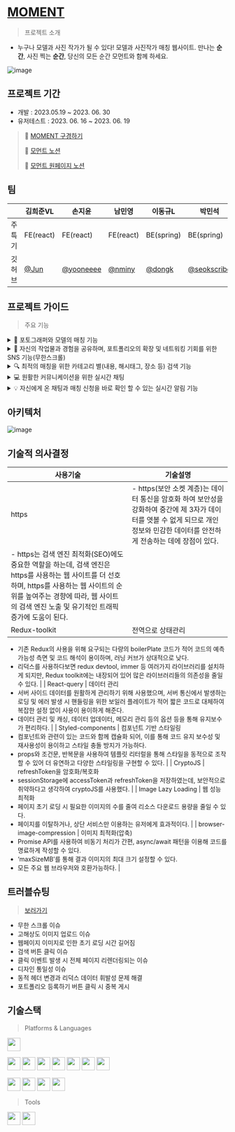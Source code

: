 # [MOMENT](https://www.momentapp.site/)
> 프로젝트 소개


- 누구나 모델과 사진 작가가 될 수 있다! 모델과 사진작가 매칭  웹사이트. 만나는 **순간**, 사진 찍는 **순간**, 당신의 모든 순간 모먼트와 함께 하세요.

![image](https://github.com/minyoungnam/FE_MOMENT/assets/128782170/5859f9c9-ec4e-4d45-af1a-779a9765f37a)


## 프로젝트 기간

 * 개발 : 2023.05.19 ~ 2023. 06. 30
 * 유저테스트 : 2023. 06. 16 ~ 2023. 06. 19
> 🧡 [MOMENT 구경하기](https://www.momentapp.site/)
>
> 💛 [모먼트 노션](https://www.notion.so/Moment-7c56ea546ba44ab286ce1cdbaea7ecd7)
>
> 💜 [모먼트 원페이지 노션](https://traveling-linen-5a5.notion.site/MOMENT-a9deefc5f91244b7905fbc392bed17e1?pvs=4)


## 팀
  
||김희준VL|손지윤|남민영|이동규L|박민석| 김은양|
|----|----|----|----|----|----|----|
|주특기|FE(react)|FE(react)|FE(react)|BE(spring)|BE(spring)|BE(spring)|
|깃허브|[@Jun](https://github.com/heejunKIM01 "김희준 깃허브")|[@yooneeee](https://github.com/yooneeee "손지윤 깃허브")|[@nminy](https://github.com/minyoungnam "남민영 깃허브")|[@dongk](https://github.com/dongk96 "이동규 깃허브")|[@seokscribe](https://github.com/registaPark "박민석 깃허브")|[@silversheep](https://github.com/silversheep26 "김은양 깃허브")|

## 프로젝트 가이드

> 주요 기능
<details>
<summary>👭 포토그래퍼와 모델의 매칭 기능</summary>

- `포토그래퍼`라면, 당신의 작품에 적합한 모델을 쉽게 찾을 수 있습니다. 각 모델의 포트폴리오와 개인 스타일을 확인하고, 당신의 비전에 가장 잘 맞는 이들을 선택해보세요.

- 반대로, `모델`이라면 저희 웹사이트를 통해 다양한 포토그래퍼들과 연결될 기회를 잡을 수 있습니다. 자신의 능력과 매력을 활용하여 다양한 작품에 참여하고, 새로운 경험을 쌓을 수 있습니다.

https://github.com/minyoungnam/kimchi-recipe/assets/128782170/bafd59df-7a52-4381-b141-204687cf556f


</details>

<details>
<summary>📸 자신의 작업물과 경험을 공유하며, 포트폴리오의 확장 및 네트워킹 기회를 위한 SNS 기능(무한스크롤)</summary>

- 다양한 배경과 경험을 가진 사람들과 연결되어, 새로운 프로젝트 파트너를 찾거나, 가벼운 사진 공유 또는 공동 작업의 기회를 얻을 수 있어 단순히 소통 도구가 아니라, 창작자들의 성장과 발전을 위한 `플랫폼`입니다.

https://github.com/minyoungnam/kimchi-recipe/assets/128782170/c7cb69d4-b31d-4d78-8704-5728a41deb5b


</details>

<details>
<summary>🔍 최적의 매칭을 위한 카테고리 별(내용, 해시태그, 장소 등) 검색 기능</summary>

- 사용자들이 최적의 매칭을 찾기 위해 다양한 `검색 기능`을 제공합니다. 사용자의 필요와 기대에 딱 맞는 결과를 찾아내는 이 기능은 내용, 해시태그, 장소 등을 기준으로 분류되어 있습니다.

https://github.com/minyoungnam/kimchi-recipe/assets/128782170/3a9ec193-4e86-4a26-b7b6-02050c6640b1


</details>

<details>
<summary>💻 원활한 커뮤니케이션을 위한 실시간 채팅</summary>

- `실시간 채팅 기능`은 복잡한 이메일이나 메시지를 오가는 대신, 당장 필요한 사항을 실시간으로 논의하고, 질문에 즉시 답변하면서 시간과 노력을 절약합니다.

- 또한, 이 `채팅 기능`은 사용자 간의 인맥을 형성하고, 커뮤니티를 구축하는 데도 중요한 역할을 하며 그 과정에서 실질적인 연결을 만들어갈 수 있습니다.

https://github.com/minyoungnam/kimchi-recipe/assets/128782170/7310e96d-6203-4e85-a3d0-0f132bfa217d

</details>

<details>
<summary>💡 자신에게 온 채팅과 매칭 신청을 바로 확인 할 수 있는 실시간 알림 기능</summary>

- 사용자들이 중요한 정보를 즉시 확인할 수 있도록 `실시간 알림 기능`을 제공합니다. 이 기능을 통해, 자신에게 온 채팅 메시지와 매칭 신청을 즉각적으로 알 수 있습니다.

- 이를 통해 사용자들은 플랫폼에서의 활동을 보다 효과적으로 관리하고, 성공적인 매칭과 프로젝트를 이루어가는데 도움을 받을 수 있습니다.

![image](https://github.com/minyoungnam/FE_MOMENT/assets/128782170/3f0ab177-b6d1-40aa-a211-3fc579740add)


</details>



## 아키텍처

![image](https://github.com/minyoungnam/FE_MOMENT/assets/128782170/55b18078-bcc2-4075-a6f6-f50677999171)

## 기술적 의사결정
| 사용기술 | 기술설명 |
| --- | --- |
| https | - https(보안 소켓 계층)는 데이터 통신을 암호화 하여 보안성을 강화하여 중간에 제 3자가 데이터를 엿볼 수 없게 되므로 개인 정보와 민감한 데이터를 안전하게 전송하는 데에 장점이 있다.
- https는 검색 엔진 최적화(SEO)에도 중요한 역할을 하는데, 검색 엔진은 https를 사용하는 웹 사이트를 더 선호하며, https를 사용하는 웹 사이트의 순위를 높여주는 경향에 따라, 웹 사이트의 검색 엔진 노출 및 유기적인 트래픽 증가에 도움이 된다. |
| Redux-toolkit | 전역으로 상태관리
- 기존 Redux의 사용을 위해 요구되는 다량의 boilerPlate 코드가 적어 코드의 예측 가능성 측면 및 코드 해석이 용이하며, 러닝 커브가 상대적으로 낮다. 
- 리덕스를 사용하다보면 redux devtool, immer 등 여러가지 라이브러리를 설치하게 되지만, 
Redux toolkit에는 내장되어 있어 많은 라이브러리들의 의존성을 줄일 수 있다. |
| React-query | 데이터 관리
- 서버 사이드 데이터를 원활하게 관리하기 위해 사용했으며, 서버 통신에서 발생하는 로딩 및 에러 발생 시 핸들링을 위한 보일러 플레이트가 적어 짧은 코드로 대체하여 복잡한 설정 없이 사용이 용이하게 해준다. 
- 데이터 관리 및 캐싱, 데이터 업데이터, 메모리 관리 등의 옵션 등을 통해 유지보수가 편리하다. |
| Styled-components | 컴포넌트 기반 스타일링
- 컴포넌트와 관련이 있는 코드와 함께 캡슐화 되어, 이를 통해 코드 유지 보수성 및 재사용성이 용이하고 스타일 충돌 방지가 가능하다.
- props와 조건문, 반복문을 사용하여 템플릿  리터럴을 통해 스타일을 동적으로 조작할 수 있어 더 유연하고 다양한 스타일링을 구현할 수 있다. |
| CryptoJS | refreshToken을 암호화/복호화
- sessionStorage에 accessToken과 refreshToken을 저장하였는데, 보안적으로 취약하다고 생각하여 cryptoJS를 사용했다. |
| Image Lazy Loading | 웹 성능 최적화
- 페이지 초기 로딩 시 필요한 이미지의 수를 줄여 리소스 다운로드 용량을 줄일 수 있다.
- 페이지를 이탈하거나, 상단 서비스만 이용하는 유저에게 효과적이다. |
| browser-image-compression | 이미지 최적화(압축)
- Promise API를 사용하여 비동기 처리가 간편, async/await 패턴을 이용해 코드를 명료하게 작성할 수 있다.
- ‘maxSizeMB’를 통해 결과 이미지의 최대 크기 설정할 수 있다.
- 모든 주요 웹 브라우저와 호환가능하다. |


## 트러블슈팅
> [보러가기](https://github.com/moment-project/FE_MOMENT/wiki/Troubleshooting)
- 무한 스크롤 이슈
- 고해상도 이미지 업로드 이슈
- 웹페이지 이미지로 인한 초기 로딩 시간 길어짐
- 검색 버튼 클릭 이슈
- 클릭 이벤트 발생 시 전체 페이지 리렌더링되는 이슈
- 디자인 통일성 이슈
- 동적 헤더 변경과 리덕스 데이터 휘발성 문제 해결
- 포트폴리오 등록하기 버튼 클릭 시 중복 게시

## 기술스택

> Platforms & Languages

<img src="https://img.shields.io/badge/STYLED COMPONENTS-DB7093?style=flat-square&logo=styled-components&logoColor=white" height="30"/>

<img src="https://img.shields.io/badge/HTTPS-EF9421?style=flat-square&logo=HTTPS&logoColor=white" height="30"/> <img src="https://img.shields.io/badge/JAVASCRIT-F7DF1E?style=flat-square&logo=javascript&logoColor=black" height="30"/> <img src="https://img.shields.io/badge/REDUX TOOLKIT-764ABC?style=flat-square&logo=REDUX TOOLKIT&logoColor=white" height="30"/> <img src="https://img.shields.io/badge/REACT-61DAFB?style=flat-square&logo=react&logoColor=white" height="30"/> <img src="https://img.shields.io/badge/REACTQUERY-FF4154?style=flat-square&logo=reactquery&logoColor=white" height="30"/> <img src="https://img.shields.io/badge/CRYPTOJS-83B81A?style=flat-square&logo=CryptoJS&logoColor=white" height="30"/> <img src="https://img.shields.io/badge/AXIOS-5A29E4?style=flat-square&logo=Axios&logoColor=white" height="30"/> 

<img src="https://img.shields.io/badge/WEBSOCKET-000000?style=flat-square&logo=WEBSOCKET&logoColor=white" height="30"/> <img src="https://img.shields.io/badge/STOMP-000000?style=flat-square&logo=STOMP&logoColor=white" height="30"/> <img src="https://img.shields.io/badge/SSE-000000?style=flat-square&logo=SSE&logoColor=white" height="30"/> <img src="https://img.shields.io/badge/VERCEL-000000?style=flat-square&logo=Vercel&logoColor=white" height="30"/>


> Tools

<img src="https://img.shields.io/badge/GITHUB-181717?style=flat-square&logo=GitHub&logoColor=white" height="30" /> <img src="https://img.shields.io/badge/VISUAL STUDIO Code-007ACC?style=flat-square&logo=Visual Studio Code&logoColor=white" height="30" />
